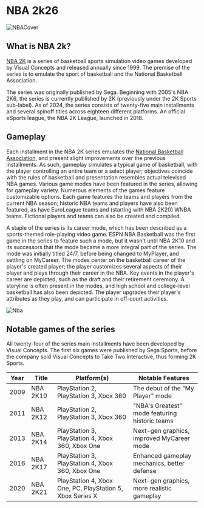 # NBA 2k26

![NBACover](https://encrypted-tbn0.gstatic.com/images?q=tbn:ANd9GcSJTR5iUkevhFT5cY3moo1Dro_kCqHgtnJthg&s)

## What is NBA 2k?

[NBA 2K](https://en.wikipedia.org/wiki/NBA_2K) is a series of basketball sports simulation video games developed by Visual Concepts and released annually since 1999. The premise of the series is to emulate the sport of basketball and the National Basketball Association.

The series was originally published by Sega. Beginning with 2005's NBA 2K6, the series is currently published by 2K (previously under the 2K Sports sub-label). As of 2024, the series consists of twenty-five main installments and several spinoff titles across eighteen different platforms. An official eSports league, the NBA 2K League, launched in 2018.

## Gameplay 

Each installment in the NBA 2K series emulates the [National Basketball Association](https://en.wikipedia.org/wiki/National_Basketball_Association), and present slight improvements over the previous installments. As such, gameplay simulates a typical game of basketball, with the player controlling an entire team or a select player; objectives coincide with the rules of basketball and presentation resembles actual televised NBA games. Various game modes have been featured in the series, allowing for gameplay variety. Numerous elements of the games feature customizable options. Each game features the teams and players from the current NBA season; historic NBA teams and players have also been featured, as have EuroLeague teams and (starting with NBA 2K20) WNBA teams. Fictional players and teams can also be created and compiled.

A staple of the series is its career mode, which has been described as a sports-themed role-playing video game. ESPN NBA Basketball was the first game in the series to feature such a mode, but it wasn't until NBA 2K10 and its successors that the mode became a more integral part of the series. The mode was initially titled 24/7, before being changed to MyPlayer, and settling on MyCareer. The modes center on the basketball career of the player's created player; the player customizes several aspects of their player and plays through their career in the NBA. Key events in the player's career are depicted, such as the draft and their retirement ceremony. A storyline is often present in the modes, and high school and college-level basketball has also been depicted. The player upgrades their player's attributes as they play, and can participate in off-court activities.

![Nba](https://static.wikia.nocookie.net/nbasports/images/7/74/NBA-vector-logos-636x480.jpg/revision/latest/scale-to-width-down/398?cb=20130716122751)

## Notable games of the series

All twenty-four of the series main installments have been developed by Visual Concepts. The first six games were published by Sega Sports, before the company sold Visual Concepts to Take Two Interactive, thus forming 2K Sports.

| Year  | Title                          | Platform(s)                          | Notable Features                               |
|-------|--------------------------------|--------------------------------------|------------------------------------------------|
| 2009  | NBA 2K10                       | PlayStation 2, PlayStation 3, Xbox 360| The debut of the "My Player" mode              |
| 2011  | NBA 2K12                       | PlayStation 2, PlayStation 3, Xbox 360| "NBA's Greatest" mode featuring historic teams |
| 2013  | NBA 2K14                       | PlayStation 3, PlayStation 4, Xbox 360, Xbox One | Next-gen graphics, improved MyCareer mode |
| 2016  | NBA 2K17                       | PlayStation 3, PlayStation 4, Xbox 360, Xbox One | Enhanced gameplay mechanics, better defense |
| 2020  | NBA 2K21                       | PlayStation 4, Xbox One, PC, PlayStation 5, Xbox Series X | Next-gen graphics, more realistic gameplay  |
